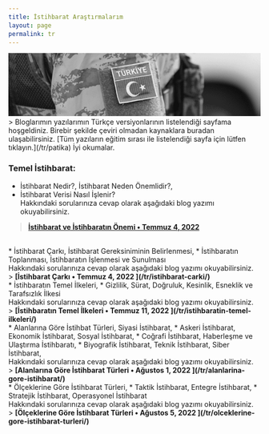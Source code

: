 ```yaml
---
title: İstihbarat Araştırmalarım
layout: page
permalink: tr
---
```


<img src="/images/turkish_flag.png">
> Bloglarımın yazılarımın Türkçe versiyonlarının listelendiği sayfama hoşgeldiniz. Birebir şekilde çeviri olmadan kaynaklara buradan ulaşabilirsiniz. [Tüm yazıların eğitim sırası ile listelendiği sayfa için lütfen tıklayın.](/tr/patika)  İyi okumalar.

### Temel İstihbarat:
* İstihbarat Nedir?, İstihbarat Neden Önemlidir?, 
* İstihbarat Verisi Nasıl İşlenir? <br>
Hakkındaki sorularınıza cevap olarak aşağıdaki blog yazımı okuyabilirsiniz.<br>
> <b>[İstihbarat ve İstihbaratın Önemi • Temmuz 4, 2022 ](/tr/istihbarat-ve-istihbaratin-onemi/)</b>

<br>
* İstihbarat Çarkı, İstihbarat Gereksiniminin Belirlenmesi,
* İstihbaratın Toplanması, İstihbaratın İşlenmesi ve Sunulması <br>
Hakkındaki sorularınıza cevap olarak aşağıdaki blog yazımı okuyabilirsiniz.<br>
> <b>[İstihbarat Çarkı • Temmuz 4, 2022 ](/tr/istihbarat-carki/)</b>

<br>
* İstihbaratın Temel İlkeleri,
* Gizlilik, Sürat, Doğruluk, Kesinlik, Esneklik ve Tarafsızlık İlkesi<br>
Hakkındaki sorularınıza cevap olarak aşağıdaki blog yazımı okuyabilirsiniz.<br>
> <b>[İstihbaratın Temel İlkeleri • Temmuz 11, 2022 ](/tr/istihbaratin-temel-ilkeleri/)</b>

<br>
* Alanlarına Göre İstihbat Türleri, Siyasi İstihbarat,
* Askeri İstihbarat, Ekonomik İstihbarat, Sosyal İstihbarat,
* Coğrafi İstihbarat, Haberleşme ve Ulaştırma İstihbaratı, 
* Biyografik İstihbarat, Teknik İstihbarat, Siber İstihbarat,<br>
Hakkındaki sorularınıza cevap olarak aşağıdaki blog yazımı okuyabilirsiniz.<br>
> <b>[Alanlarına Göre İstihbarat Türleri • Ağustos 1, 2022 ](/tr/alanlarina-gore-istihbarat/)</b>

<br>
* Ölçeklerine Göre İstihbarat Türleri,
* Taktik İstihbarat, Entegre İstihbarat,
* Stratejik İstihbarat, Operasyonel İstihbarat<br>
Hakkındaki sorularınıza cevap olarak aşağıdaki blog yazımı okuyabilirsiniz.<br>
> <b>[Ölçeklerine Göre İstihbarat Türleri • Ağustos 5, 2022 ](/tr/olceklerine-gore-istihbarat-turleri/)</b>
